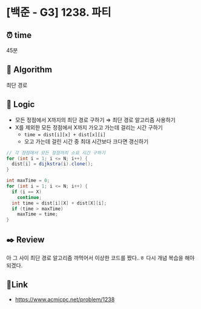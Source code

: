 # [백준 - G3️] 1238. 파티
 
## ⏰  **time**
45분

## :pushpin: **Algorithm**
최단 경로

## :round_pushpin: **Logic**
- 모든 정점에서 X까지의 최단 경로 구하기 ⇒ 최단 경로 알고리즘 사용하기
- X를 제외한 모든 정점에서 X까지 가오고 가는데 걸리는 시간 구하기
  - `time = dist[i][x] + dist[x][i]`
  - 오고 가는데 걸린 시간 중 최대 시간보다 크다면 갱신하기
```java
// 각 정점에서 모든 정점까지 소요 시간 구하기
for (int i = 1; i <= N; i++) {
  dist[i] = dijkstra(i).clone();
}

int maxTime = 0;
for (int i = 1; i <= N; i++) {
  if (i == X)
    continue;
  int time = dist[i][X] + dist[X][i];
  if (time > maxTime)
    maxTime = time;
}
```

## :black_nib: **Review**
아 그 사이 최단 경로 알고리즘 까먹어서 이상한 코드를 짰다..ㅎ 다시 개념 복습을 해야 되겠다.

## 📡**Link**
- https://www.acmicpc.net/problem/1238
